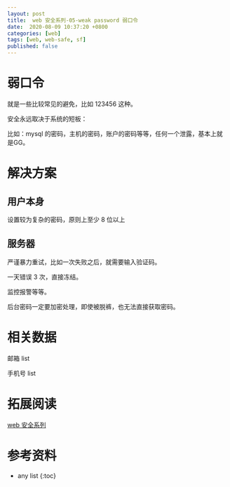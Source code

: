 ```yaml
---
layout: post
title:  web 安全系列-05-weak password 弱口令
date:  2020-08-09 10:37:20 +0800
categories: [web]
tags: [web, web-safe, sf]
published: false
---
```


# 弱口令

就是一些比较常见的避免，比如 123456 这种。

安全永远取决于系统的短板：

比如：mysql 的密码，主机的密码，账户的密码等等，任何一个泄露，基本上就是GG。

# 解决方案

## 用户本身

设置较为复杂的密码，原则上至少 8 位以上

## 服务器

严谨暴力重试，比如一次失败之后，就需要输入验证码。

一天错误 3 次，直接冻结。

监控报警等等。

后台密码一定要加密处理，即使被脱裤，也无法直接获取密码。

# 相关数据

邮箱 list

手机号 list

# 拓展阅读 

[web 安全系列](https://houbb.github.io/2020/08/09/web-safe-00-overview)

# 参考资料

* any list
{:toc}
